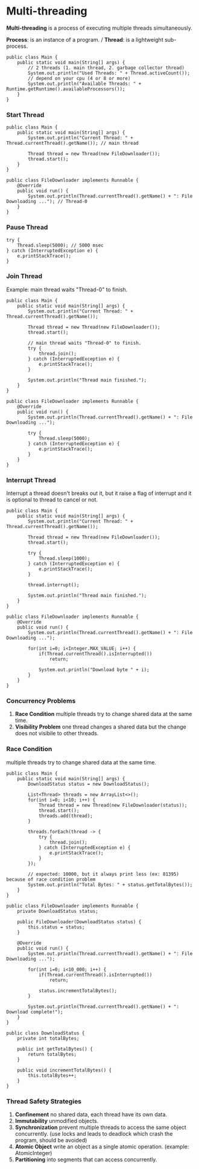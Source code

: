 # Multi-threading
**Multi-threading** is a process of executing multiple threads simultaneously.

**Process**: is an instance of a program. / **Thread**: is a lightweight sub-process.

    public class Main {
        public static void main(String[] args) {
            // 2 threads (1. main thread, 2. garbage collector thread)
            System.out.println("Used Threads: " + Thread.activeCount());
            // depend on your cpu (4 or 8 or more)
            System.out.println("Available Threads: " + Runtime.getRuntime().availableProcessors());
        }
    }
    
### Start Thread
    public class Main {
        public static void main(String[] args) {
            System.out.println("Current Thread: " + Thread.currentThread().getName()); // main thread

            Thread thread = new Thread(new FileDownloader());
            thread.start();
        }
    }

    public class FileDownloader implements Runnable {
        @Override
        public void run() {
            System.out.println(Thread.currentThread().getName() + ": File Downloading ..."); // Thread-0
        }
    }    

### Pause Thread
    try {
        Thread.sleep(5000); // 5000 msec
    } catch (InterruptedException e) {
        e.printStackTrace();
    }
    
### Join Thread
Example: main thread waits "Thread-0" to finish.

    public class Main {
        public static void main(String[] args) {
            System.out.println("Current Thread: " + Thread.currentThread().getName());
            
            Thread thread = new Thread(new FileDownloader());
            thread.start();

            // main thread waits "Thread-0" to finish.
            try {
                thread.join();
            } catch (InterruptedException e) {
                e.printStackTrace();
            }

            System.out.println("Thread main finished.");
        }
    }

    public class FileDownloader implements Runnable {
        @Override
        public void run() {
            System.out.println(Thread.currentThread().getName() + ": File Downloading ...");

            try {
                Thread.sleep(5000);
            } catch (InterruptedException e) {
                e.printStackTrace();
            }
        }
    }

### Interrupt Thread
Interrupt a thread doesn't breaks out it, but it raise a flag of interrupt and it is optional to thread to cancel or not.

    public class Main {
        public static void main(String[] args) {
            System.out.println("Current Thread: " + Thread.currentThread().getName());

            Thread thread = new Thread(new FileDownloader());
            thread.start();

            try {
                Thread.sleep(1000);
            } catch (InterruptedException e) {
                e.printStackTrace();
            }

            thread.interrupt();

            System.out.println("Thread main finished.");
        }
    }

    public class FileDownloader implements Runnable {
        @Override
        public void run() {
            System.out.println(Thread.currentThread().getName() + ": File Downloading ...");

            for(int i=0; i<Integer.MAX_VALUE; i++) {
                if(Thread.currentThread().isInterrupted())
                    return;

                System.out.println("Download byte " + i);
            }
        }
    }

### Concurrency Problems
1. **Race Condition** multiple threads try to change shared data at the same time.
2. **Visibility Problem** one thread changes a shared data but the change does not visibile to other threads.

### Race Condition
multiple threads try to change shared data at the same time.

    public class Main {
        public static void main(String[] args) {
            DownloadStatus status = new DownloadStatus();

            List<Thread> threads = new ArrayList<>();
            for(int i=0; i<10; i++) {
                Thread thread = new Thread(new FileDownloader(status));
                thread.start();
                threads.add(thread);
            }

            threads.forEach(thread -> {
                try {
                    thread.join();
                } catch (InterruptedException e) {
                    e.printStackTrace();
                }
            });

            // expected: 10000, but it always print less (ex: 81395) because of race condition problem
            System.out.println("Total Bytes: " + status.getTotalBytes());
        }
    }

    public class FileDownloader implements Runnable {
        private DownloadStatus status;

        public FileDownloader(DownloadStatus status) {
            this.status = status;
        }

        @Override
        public void run() {
            System.out.println(Thread.currentThread().getName() + ": File Downloading ...");

            for(int i=0; i<10_000; i++) {
                if(Thread.currentThread().isInterrupted())
                    return;

                status.incrementTotalBytes();
            }

            System.out.println(Thread.currentThread().getName() + ": Download complete!");
        }
    }

    public class DownloadStatus {
        private int totalBytes;

        public int getTotalBytes() {
            return totalBytes;
        }

        public void incrementTotalBytes() {
            this.totalBytes++;
        }
    }
    
### Thread Safety Strategies

1. **Confinement** no shared data, each thread have its own data.
2. **Immutability** unmodified objects.
3. **Synchronization** prevent multiple threads to access the same object concurrently. (use locks and leads to deadlock which crash the program, should be avoided)
4. **Atomic Object** write an object as a single atomic operation. (example: AtomicInteger)
5. **Partitioning** into segments that can access concurrently. 


